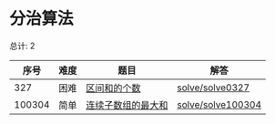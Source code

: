 # 分治算法

<!--- table -->

总计: 2

| 序号   | 难度 | 题目                                                                                        | 解答                                      |
| ------ | ---- | ------------------------------------------------------------------------------------------- | ----------------------------------------- |
| 327    | 困难 | [区间和的个数](https://leetcode-cn.com/problems/count-of-range-sum/)                        | [solve/solve0327](../solve/solve0327)     |
| 100304 | 简单 | [连续子数组的最大和](https://leetcode-cn.com/problems/lian-xu-zi-shu-zu-de-zui-da-he-lcof/) | [solve/solve100304](../solve/solve100304) |
